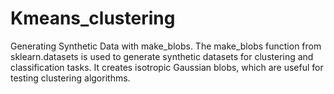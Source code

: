 # Kmeans_clustering
Generating Synthetic Data with make_blobs.
The make_blobs function from sklearn.datasets is used to generate synthetic datasets for clustering and classification tasks. 
It creates isotropic Gaussian blobs, which are useful for testing clustering algorithms.
